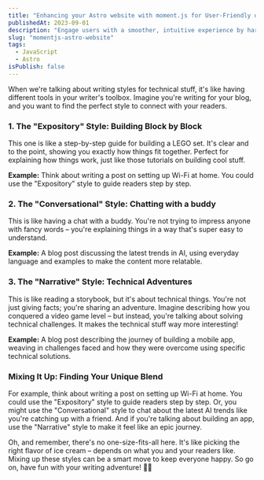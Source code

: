 ```yaml
---
title: "Enhancing your Astro website with moment.js for User-Friendly date displays"
publishedAt: 2023-09-01
description: "Engage users with a smoother, intuitive experience by harnessing the power of moment.js on your Astro website. Install moment.js, apply it to components, and leverage the 'fromNow()' function for effortlessly relatable date displays."
slug: "momentjs-astro-website"
tags:
  - JavaScript
  - Astro
isPublish: false
---
```


When we're talking about writing styles for technical stuff, it's like having different tools in your writer's toolbox. Imagine you're writing for your blog, and you want to find the perfect style to connect with your readers.

### 1. The "Expository" Style: Building Block by Block

This one is like a step-by-step guide for building a LEGO set. It's clear and to the point, showing you exactly how things fit together. Perfect for explaining how things work, just like those tutorials on building cool stuff.

**Example:** Think about writing a post on setting up Wi-Fi at home. You could use the "Expository" style to guide readers step by step.

### 2. The "Conversational" Style: Chatting with a buddy

This is like having a chat with a buddy. You're not trying to impress anyone with fancy words – you're explaining things in a way that's super easy to understand. 

**Example:** A blog post discussing the latest trends in AI, using everyday language and examples to make the content more relatable.

### 3. The "Narrative" Style: Technical Adventures

This is like reading a storybook, but it's about technical things. You're not just giving facts; you're sharing an adventure. Imagine describing how you conquered a video game level – but instead, you're talking about solving technical challenges. It makes the technical stuff way more interesting!

**Example:** A blog post describing the journey of building a mobile app, weaving in challenges faced and how they were overcome using specific technical solutions.

### Mixing It Up: Finding Your Unique Blend

For example, think about writing a post on setting up Wi-Fi at home. You could use the "Expository" style to guide readers step by step. Or, you might use the "Conversational" style to chat about the latest AI trends like you're catching up with a friend. And if you're talking about building an app, use the "Narrative" style to make it feel like an epic journey.

Oh, and remember, there's no one-size-fits-all here. It's like picking the right flavor of ice cream – depends on what you and your readers like. Mixing up these styles can be a smart move to keep everyone happy. So go on, have fun with your writing adventure! 🚀📝